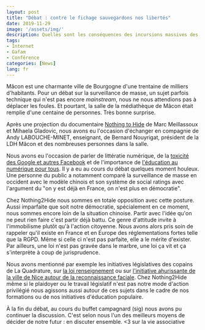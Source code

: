 ```yaml
---
layout: post
title: "Débat : contre le fichage sauvegardons nos libertés"
date: 2019-11-29
image: '/assets/img/'
description: Quelles sont les conséquences des incursions massives des agences et des géants du Web sur nos libertés fondamentales et sur notre sphère intime ? Retour sur le débat auquel nous avons participé le 29 novembre à Mâcon à l’invitation de la Ligue des droits de l’homme. 
tags:
- Internet
- Gafam
- Conférence
categories: [News]
lang: fr
---
```


Mâcon est une charmante ville de Bourgogne d'une trentaine de milliers d'habitants. Pour un débat sur la surveillance de masse, un sujet parfois technique qui n'est pas encore *mainstream*, nous ne nous attendions pas à déplacer les foules. Et pourtant, la salle de la médiathèque de Mâcon était remplie d'une centaine de personnes. Très bonne surprise. 

Après une projection du documentaire [Nothing to Hide](https://www.youtube.com/watch?v=djbwzEIv7gE) de Marc Meillassoux et Mihaela Gladovic, nous avons eu l'occasion d'échanger en compagnie de Andy LABOUCHE-MINET, enseignant, de Bernard Nouyrigat, président de la LDH Mâcon et des nombreuses personnes dans la salle.

Nous avons eu l'occasion de parler de littératie numérique, de la [toxicité des Google et autres Facebook](/fr/2019/01/16/il-ny-a-aucun-probleme-ni-avec-facebook-ni-avec-google/) et de l'importance de [l'éducation au numérique pour tous](https://nothing2hide.org/fr/citoyennete-et-numerique/). Il y a eu au cours du débat quelques moment houleux. Une personne du public a notamment comparé la surveillance de masse en occident avec le modèle chinois et son système de social ratings avec l'argument du "on y est déjà en France, on n'est plus en démocratie". 

Chez Nothing2Hide nous sommes en totale opposition avec cette posture. Aussi imparfaite que soit notre démocratie, spécialement en ce moment, nous sommes encore loin de la situation chinoise. Partir avec l'idée qu'on ne peut rien faire c'est partir déjà battu. Ce genre d'attitude invite à l'immobilisme plutôt qu'à l'action citoyenne. Nous avons alors pris soin de rappeler qu'il existe en France et en Europe des réglementations fortes telle que la RGPD. Même si celle ci n'est pas parfaite, elle a le mérite d'exister. Par ailleurs, une loi n'est pas gravée dans le marbre, une loi ça vit et ça s'interprète à coup de jurisprudence. 

Nous avons mentionné par exemple les initiatives législatives des copains de La Quadrature, sur [la loi renseignement](https://www.laquadrature.net/2019/08/12/recours-contre-le-renseignement-francais-audience-devant-la-cour-de-justice-de-lunion-europeenne-le-9-septembre-2019/) ou sur [l'initiative ahurissante de la ville de Nice autour de la reconnaissance faciale](https://www.laquadrature.net/2019/02/19/reconnaissance-faciale-un-recours-pour-faire-barrage-a-la-surveillance-biometrique/). Chez Nothing2Hide même si le plaidoyer ou le travail législatif n'est pas notre mode d'action privilégié nous agissons aussi autour de ces sujets dans le cadre de nos formations ou de nos initiatives d'éducation populaire. 

À la fin du débat, au cours du buffet campagnard (sig) nous avons pu continuer la discussion. C'est selon nous l'un des meilleurs moyens de décider de notre futur : en discuter ensemble. <3 sur la vie associative

